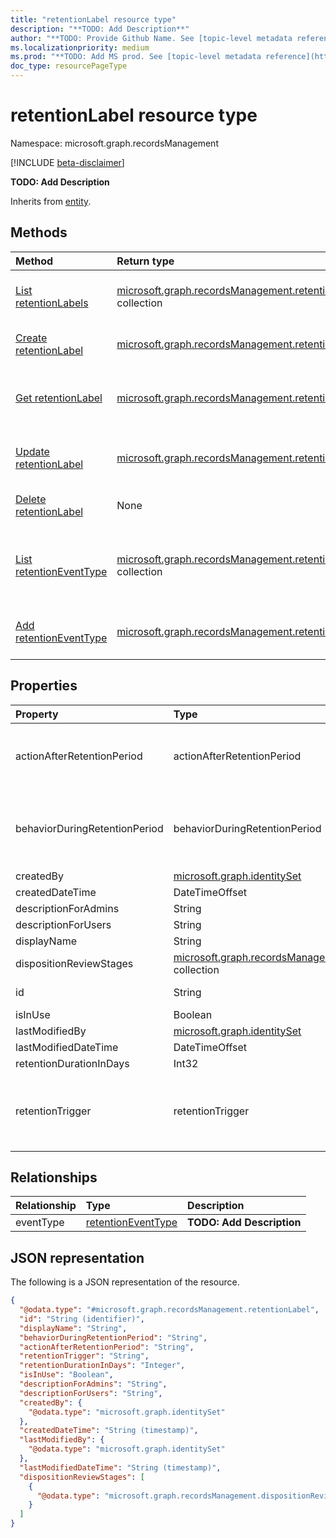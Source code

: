 ```yaml
---
title: "retentionLabel resource type"
description: "**TODO: Add Description**"
author: "**TODO: Provide Github Name. See [topic-level metadata reference](https://msgo.azurewebsites.net/add/document/guidelines/metadata.html#topic-level-metadata)**"
ms.localizationpriority: medium
ms.prod: "**TODO: Add MS prod. See [topic-level metadata reference](https://msgo.azurewebsites.net/add/document/guidelines/metadata.html#topic-level-metadata)**"
doc_type: resourcePageType
---
```


# retentionLabel resource type

Namespace: microsoft.graph.recordsManagement

[!INCLUDE [beta-disclaimer](../../includes/beta-disclaimer.md)]

**TODO: Add Description**


Inherits from [entity](../resources/recordsmanagement-entity.md).

## Methods
|Method|Return type|Description|
|:---|:---|:---|
|[List retentionLabels](../api/recordsmanagement-retentionlabel-list.md)|[microsoft.graph.recordsManagement.retentionLabel](../resources/recordsmanagement-retentionlabel.md) collection|Get a list of the [retentionLabel](../resources/recordsmanagement-retentionlabel.md) objects and their properties.|
|[Create retentionLabel](../api/recordsmanagement-recordsmanagementroot-post-labels.md)|[microsoft.graph.recordsManagement.retentionLabel](../resources/recordsmanagement-retentionlabel.md)|Create a new [retentionLabel](../resources/recordsmanagement-retentionlabel.md) object.|
|[Get retentionLabel](../api/recordsmanagement-retentionlabel-get.md)|[microsoft.graph.recordsManagement.retentionLabel](../resources/recordsmanagement-retentionlabel.md)|Read the properties and relationships of a [retentionLabel](../resources/recordsmanagement-retentionlabel.md) object.|
|[Update retentionLabel](../api/recordsmanagement-retentionlabel-update.md)|[microsoft.graph.recordsManagement.retentionLabel](../resources/recordsmanagement-retentionlabel.md)|Update the properties of a [retentionLabel](../resources/recordsmanagement-retentionlabel.md) object.|
|[Delete retentionLabel](../api/recordsmanagement-retentionlabel-delete.md)|None|Deletes a [retentionLabel](../resources/recordsmanagement-retentionlabel.md) object.|
|[List retentionEventType](../api/recordsmanagement-retentionlabel-list-eventtype.md)|[microsoft.graph.recordsManagement.retentionEventType](../resources/recordsmanagement-retentioneventtype.md) collection|Get the retentionEventType resources from the eventType navigation property.|
|[Add retentionEventType](../api/recordsmanagement-retentionlabel-post-eventtype.md)|[microsoft.graph.recordsManagement.retentionEventType](../resources/recordsmanagement-retentioneventtype.md)|Add eventType by posting to the eventType collection.|

## Properties
|Property|Type|Description|
|:---|:---|:---|
|actionAfterRetentionPeriod|actionAfterRetentionPeriod|**TODO: Add Description**. The possible values are: `none`, `delete`, `startDispositionReview`, `unknownFutureValue`.|
|behaviorDuringRetentionPeriod|behaviorDuringRetentionPeriod|**TODO: Add Description**. The possible values are: `doNotRetain`, `retain`, `retainAsRecord`, `retainAsRegulatoryRecord`, `unknownFutureValue`.|
|createdBy|[microsoft.graph.identitySet](../resources/recordsmanagement-intune-identityset.md)|**TODO: Add Description**|
|createdDateTime|DateTimeOffset|**TODO: Add Description**|
|descriptionForAdmins|String|**TODO: Add Description**|
|descriptionForUsers|String|**TODO: Add Description**|
|displayName|String|**TODO: Add Description**|
|dispositionReviewStages|[microsoft.graph.recordsManagement.dispositionReviewStage](../resources/recordsmanagement-dispositionreviewstage.md) collection|**TODO: Add Description**|
|id|String|**TODO: Add Description** Inherited from [entity](../resources/recordsmanagement-entity.md).|
|isInUse|Boolean|**TODO: Add Description**|
|lastModifiedBy|[microsoft.graph.identitySet](../resources/recordsmanagement-intune-identityset.md)|**TODO: Add Description**|
|lastModifiedDateTime|DateTimeOffset|**TODO: Add Description**|
|retentionDurationInDays|Int32|**TODO: Add Description**|
|retentionTrigger|retentionTrigger|**TODO: Add Description**. The possible values are: `dateLabeled`, `dateCreated`, `dateModified`, `dateOfEvent`, `unknownFutureValue`.|

## Relationships
|Relationship|Type|Description|
|:---|:---|:---|
|eventType|[retentionEventType](../resources/recordsmanagement-retentioneventtype.md)|**TODO: Add Description**|

## JSON representation
The following is a JSON representation of the resource.
<!-- {
  "blockType": "resource",
  "keyProperty": "id",
  "@odata.type": "microsoft.graph.recordsManagement.retentionLabel",
  "baseType": "microsoft.graph.entity",
  "openType": false
}
-->
``` json
{
  "@odata.type": "#microsoft.graph.recordsManagement.retentionLabel",
  "id": "String (identifier)",
  "displayName": "String",
  "behaviorDuringRetentionPeriod": "String",
  "actionAfterRetentionPeriod": "String",
  "retentionTrigger": "String",
  "retentionDurationInDays": "Integer",
  "isInUse": "Boolean",
  "descriptionForAdmins": "String",
  "descriptionForUsers": "String",
  "createdBy": {
    "@odata.type": "microsoft.graph.identitySet"
  },
  "createdDateTime": "String (timestamp)",
  "lastModifiedBy": {
    "@odata.type": "microsoft.graph.identitySet"
  },
  "lastModifiedDateTime": "String (timestamp)",
  "dispositionReviewStages": [
    {
      "@odata.type": "microsoft.graph.recordsManagement.dispositionReviewStage"
    }
  ]
}
```

